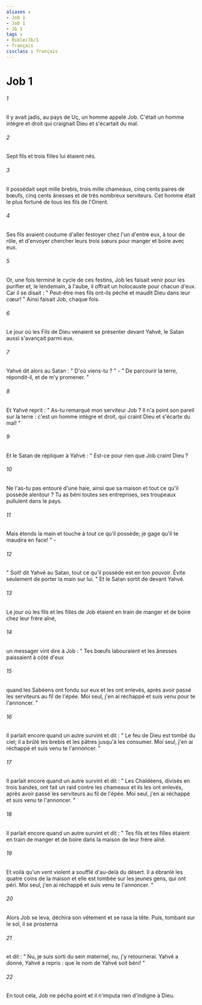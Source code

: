 ```yaml
---
aliases : 
- Job 1
- Job 1
- Jb 1
tags : 
- Bible/Jb/1
- français
cssclass : français
---
```


# Job 1

###### 1
Il y avait jadis, au pays de Uç, un homme appelé Job. C'était un homme intègre et droit qui craignait Dieu et s'écartait du mal. 
###### 2
Sept fils et trois filles lui étaient nés. 
###### 3
Il possédait sept mille brebis, trois mille chameaux, cinq cents paires de bœufs, cinq cents ânesses et de très nombreux serviteurs. Cet homme était le plus fortuné de tous les fils de l'Orient. 
###### 4
Ses fils avaient coutume d'aller festoyer chez l'un d'entre eux, à tour de rôle, et d'envoyer chercher leurs trois sœurs pour manger et boire avec eux. 
###### 5
Or, une fois terminé le cycle de ces festins, Job les faisait venir pour les purifier et, le lendemain, à l'aube, il offrait un holocauste pour chacun d'eux. Car il se disait : " Peut-être mes fils ont-ils péché et maudit Dieu dans leur cœur! " Ainsi faisait Job, chaque fois. 
###### 6
Le jour où les Fils de Dieu venaient se présenter devant Yahvé, le Satan aussi s'avançait parmi eux. 
###### 7
Yahvé dit alors au Satan : " D'où viens-tu ? " - " De parcourir la terre, répondit-il, et de m'y promener. " 
###### 8
Et Yahvé reprit : " As-tu remarqué mon serviteur Job ? Il n'a point son pareil sur la terre : c'est un homme intègre et droit, qui craint Dieu et s'écarte du mal! " 
###### 9
Et le Satan de répliquer à Yahvé : " Est-ce pour rien que Job craint Dieu ? 
###### 10
Ne l'as-tu pas entouré d'une haie, ainsi que sa maison et tout ce qu'il possède alentour ? Tu as béni toutes ses entreprises, ses troupeaux pullulent dans le pays. 
###### 11
Mais étends la main et touche à tout ce qu'il possède; je gage qu'il te maudira en face! " - 
###### 12
" Soit! dit Yahvé au Satan, tout ce qu'il possède est en ton pouvoir. Évite seulement de porter la main sur lui. " Et le Satan sortit de devant Yahvé. 
###### 13
Le jour où les fils et les filles de Job étaient en train de manger et de boire chez leur frère aîné, 
###### 14
un messager vint dire à Job : " Tes bœufs labouraient et les ânesses paissaient à côté d'eux 
###### 15
quand les Sabéens ont fondu sur eux et les ont enlevés, après avoir passé les serviteurs au fil de l'épée. Moi seul, j'en ai réchappé et suis venu pour te l'annoncer. " 
###### 16
Il parlait encore quand un autre survint et dit : " Le feu de Dieu est tombé du ciel; il a brûlé les brebis et les pâtres jusqu'à les consumer. Moi seul, j'en ai réchappé et suis venu te l'annoncer. " 
###### 17
Il parlait encore quand un autre survint et dit : " Les Chaldéens, divisés en trois bandes, ont fait un raid contre les chameaux et ils les ont enlevés, après avoir passé les serviteurs au fil de l'épée. Moi seul, j'en ai réchappé et suis venu te l'annoncer. " 
###### 18
Il parlait encore quand un autre survint et dit : " Tes fils et tes filles étaient en train de manger et de boire dans la maison de leur frère aîné. 
###### 19
Et voilà qu'un vent violent a soufflé d'au-delà du désert. Il a ébranlé les quatre coins de la maison et elle est tombée sur les jeunes gens, qui ont péri. Moi seul, j'en ai réchappé et suis venu te l'annoncer. " 
###### 20
Alors Job se leva, déchira son vêtement et se rasa la tête. Puis, tombant sur le sol, il se prosterna 
###### 21
et dit : " Nu, je suis sorti du sein maternel, nu, j'y retournerai. Yahvé a donné, Yahvé a repris : que le nom de Yahvé soit béni! " 
###### 22
En tout cela, Job ne pécha point et il n'imputa rien d'indigne à Dieu. 
